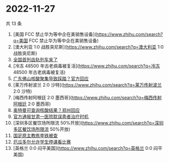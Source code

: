 # 2022-11-27

共 13 条

<!-- BEGIN -->
<!-- 最后更新时间 Sun Nov 27 2022 10:27:18 GMT+0800 (China Standard Time) -->

1. [美国 FCC 禁止华为等中企在美销售设备](https://www.zhihu.com/search?q=美国 FCC 禁止华为等中企在美销售设备)
1. [澳大利亚 1:0 战胜突尼斯](https://www.zhihu.com/search?q=澳大利亚 1:0 战胜突尼斯)
1. [全国首列齿轨列车来了](https://www.zhihu.com/search?q=全国首列齿轨列车来了)
1. [冷冻 48500 年古老病毒被复活](https://www.zhihu.com/search?q=冷冻 48500 年古老病毒被复活)
1. [广东佛山核酸聚集导致踩踏？官方回应](https://www.zhihu.com/search?q=广东佛山核酸聚集导致踩踏？官方回应)
1. [莱万传射波兰 2:0 沙特](https://www.zhihu.com/search?q=莱万传射波兰 2:0 沙特)
1. [梅西传射阿根廷 2:0 墨西哥](https://www.zhihu.com/search?q=梅西传射阿根廷 2:0 墨西哥)
1. [奥特曼可查询核酸结果？郑州回应](https://www.zhihu.com/search?q=奥特曼可查询核酸结果？郑州回应)
1. [官方通报甘肃一医院耽误患者治疗时机](https://www.zhihu.com/search?q=官方通报甘肃一医院耽误患者治疗时机)
1. [深圳多区餐饮场所限流 50%开放](https://www.zhihu.com/search?q=深圳多区餐饮场所限流 50%开放)
1. [国足原主教练李铁被查](https://www.zhihu.com/search?q=国足原主教练李铁被查)
1. [厄瓜多尔允许学生停课看比赛](https://www.zhihu.com/search?q=厄瓜多尔允许学生停课看比赛)
1. [英格兰 0:0 闷平美国](https://www.zhihu.com/search?q=英格兰 0:0 闷平美国)

<!-- END -->
